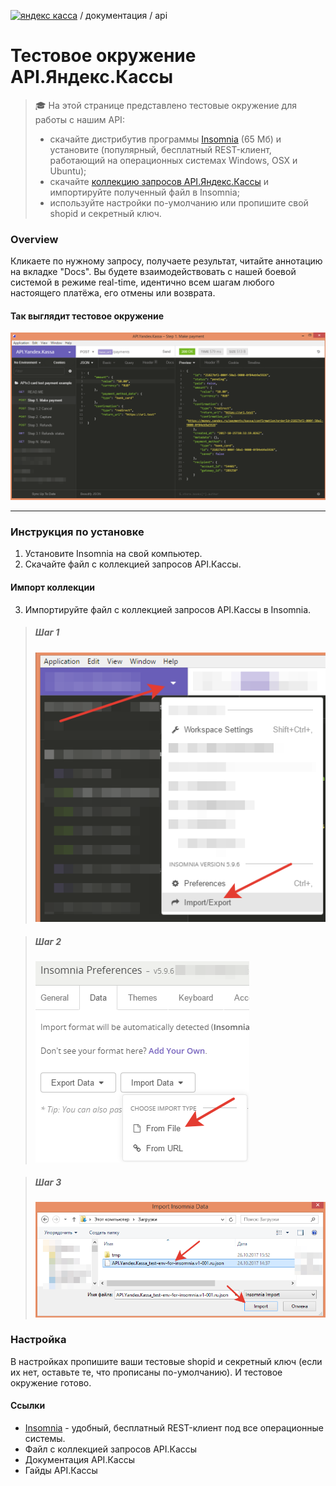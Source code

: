 [![яндекс касса](/i/yakassalogo.png "Яндекс Касса")](https://kassa.yandex.ru) / документация / api

Тестовое окружение API.Яндекс.Кассы
==================================================
> :mortar_board: На этой странице представлено тестовые окружение для работы с нашим API:
>   * скачайте дистрибутив программы [Insomnia](https://insomnia.rest/) (65 Мб) и установите (популярный, бесплатный REST-клиент, работающий на операционных системах Windows, OSX и Ubuntu);
>   * скачайте [коллекцию запросов API.Яндекс.Кассы](#) и импортируйте полученный файл в Insomnia;
>   * используйте настройки по-умолчанию или пропишите свой shopid и секретный ключ.

### Overview

Кликаете по нужному запросу, получаете результат, читайте аннотацию на вкладке "Docs". Вы будете взаимодействовать с нашей боевой системой в режиме real-time, идентично всем шагам любого настоящего платёжа, его отмены или возврата.

#### Так выглядит тестовое окружение

![пример тестового окружения для тестирования API.Яндекс.Кассы в REST клиенте Insomnia](/checkout-api/sample/rest/insomnia/api.yandex.checkout.insomnia-sample.png "пример тестового окружения для тестирования API.Яндекс.Кассы в REST клиенте Insomnia")

---

### Инструкция по установке

1. Установите Insomnia на свой компьютер. 
2. Скачайте файл с коллекцией запросов API.Кассы.

#### Импорт коллекции

3. Импортируйте файл с коллекцией запросов API.Кассы в Insomnia.

> ##### Шаг 1
> ![Insomnia import step1](/checkout-api/sample/rest/insomnia/insomnia-import-step1.png "Insomnia import step1")

> ##### Шаг 2
> ![Insomnia import step2](/checkout-api/sample/rest/insomnia/insomnia-import-step2.png "Insomnia import step2")

> ##### Шаг 3
> ![Insomnia import step3](/checkout-api/sample/rest/insomnia/insomnia-import-step3.png "Insomnia import step3")

### Настройка

В настройках пропишите ваши тестовые shopid и секретный ключ (если их нет, оставьте те, что прописаны по-умолчанию). И тестовое окружение готово.

#### Ссылки
* [Insomnia](https://insomnia.rest/) - удобный, бесплатный REST-клиент под все операционные системы.
* Файл с коллекцией запросов API.Кассы
* Документация API.Кассы
* Гайды API.Кассы
